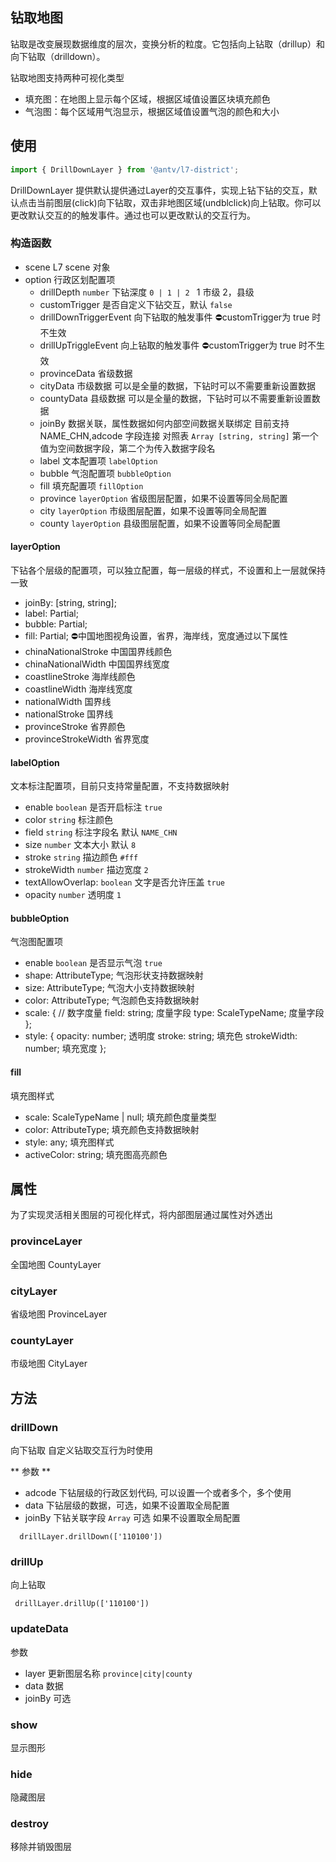 ## 钻取地图
钻取是改变展现数据维度的层次，变换分析的粒度。它包括向上钻取（drillup）和向下钻取（drilldown）。

钻取地图支持两种可视化类型
- 填充图：在地图上显示每个区域，根据区域值设置区块填充颜色
- 气泡图：每个区域用气泡显示，根据区域值设置气泡的颜色和大小


## 使用

```javascript
import { DrillDownLayer } from '@antv/l7-district';
```
DrillDownLayer 提供默认提供通过Layer的交互事件，实现上钻下钻的交互，默认点击当前图层(click)向下钻取，双击非地图区域(undblclick)向上钻取。你可以更改默认交互的的触发事件。通过也可以更改默认的交互行为。

### 构造函数
- scene L7 scene 对象
- option 行政区划配置项
    - drillDepth `number` 下钻深度 `0 | 1 | 2 ` 1 市级 2，县级
    - customTrigger 是否自定义下钻交互，默认 `false`
    - drillDownTriggerEvent 向下钻取的触发事件  ⛔customTrigger为 true 时不生效
    - drillUpTriggleEvent 向上钻取的触发事件    ⛔customTrigger为 true 时不生效
    - provinceData 省级数据 
    - cityData 市级数据 可以是全量的数据，下钻时可以不需要重新设置数据
    - countyData 县级数据  可以是全量的数据，下钻时可以不需要重新设置数据
    - joinBy 数据关联，属性数据如何内部空间数据关联绑定 目前支持 NAME_CHN,adcode 字段连接
    对照表 `Array [string, string]` 第一个值为空间数据字段，第二个为传入数据字段名
    - label 文本配置项 `labelOption`
    - bubble 气泡配置项 `bubbleOption`
    - fill 填充配置项 `fillOption`
    - province  `layerOption` 省级图层配置，如果不设置等同全局配置  
    - city `layerOption`  市级图层配置，如果不设置等同全局配置
    - county  `layerOption` 县级图层配置，如果不设置等同全局配置

#### layerOption
 下钻各个层级的配置项，可以独立配置，每一层级的样式，不设置和上一层就保持一致
  - joinBy: [string, string];
  - label: Partial<ILabelOption>;
  - bubble: Partial<IBubbleOption>;
  - fill: Partial<IFillOptions>;
   ⛔中国地图视角设置，省界，海岸线，宽度通过以下属性
  - chinaNationalStroke 中国国界线颜色 
  - chinaNationalWidth 中国国界线宽度 
  - coastlineStroke 海岸线颜色 
  - coastlineWidth 海岸线宽度 
  - nationalWidth 国界线 
  - nationalStroke 国界线 
  - provinceStroke 省界颜色 
  - provinceStrokeWidth 省界宽度 

#### labelOption
  文本标注配置项，目前只支持常量配置，不支持数据映射
  - enable `boolean` 是否开启标注 `true`
  - color `string` 标注颜色
  - field `string` 标注字段名  默认 `NAME_CHN`
  - size `number` 文本大小 默认 `8`
  - stroke `string` 描边颜色 `#fff`
  - strokeWidth `number` 描边宽度 `2` 
  - textAllowOverlap: `boolean` 文字是否允许压盖 `true`
  - opacity `number` 透明度 `1`

#### bubbleOption

气泡图配置项
  - enable `boolean` 是否显示气泡 `true`
  - shape: AttributeType; 气泡形状支持数据映射
  - size: AttributeType; 气泡大小支持数据映射
  - color: AttributeType; 气泡颜色支持数据映射
  - scale: { // 数字度量
    field: string; 度量字段
    type: ScaleTypeName; 度量字段
  };
  - style: {
    opacity: number; 透明度
    stroke: string; 填充色
    strokeWidth: number; 填充宽度
  };

#### fill
  填充图样式
  - scale: ScaleTypeName | null; 填充颜色度量类型
  - color: AttributeType; 填充颜色支持数据映射
  - style: any; 填充图样式
  - activeColor: string; 填充图高亮颜色

## 属性
为了实现灵活相关图层的可视化样式，将内部图层通过属性对外透出

### provinceLayer

全国地图 CountyLayer

### cityLayer

省级地图 ProvinceLayer

### countyLayer
市级地图 CityLayer

## 方法

### drillDown
 向下钻取 自定义钻取交互行为时使用

** 参数 ** 
- adcode 下钻层级的行政区划代码, 可以设置一个或者多个，多个使用
- data 下钻层级的数据，可选，如果不设置取全局配置
- joinBy 下钻关联字段 `Array` 可选 如果不设置取全局配置

```javascirpt
  drillLayer.drillDown(['110100'])
```

### drillUp
 向上钻取

 ```javascirpt
  drillLayer.drillUp(['110100'])
```
### updateData
参数
  - layer 更新图层名称 `province|city|county`
  - data 数据
  - joinBy 可选
### show

显示图形

### hide

隐藏图层

### destroy
 移除并销毁图层


